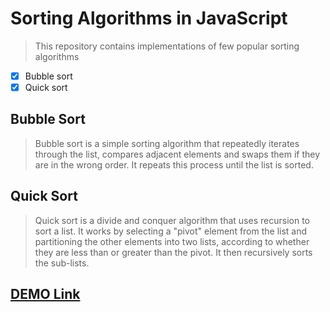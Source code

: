 # **Sorting Algorithms in JavaScript**

> This repository contains implementations of few popular sorting algorithms

- [x] Bubble sort
- [x] Quick sort

## Bubble Sort

> Bubble sort is a simple sorting algorithm that repeatedly iterates through the list, compares adjacent elements and swaps them if they are in the wrong order. It repeats this process until the list is sorted.

## Quick Sort

> Quick sort is a divide and conquer algorithm that uses recursion to sort a list. It works by selecting a "pivot" element from the list and partitioning the other elements into two lists, according to whether they are less than or greater than the pivot. It then recursively sorts the sub-lists.

## [DEMO Link](https://hiteshsankhat.github.io/algo-visualizer/)
